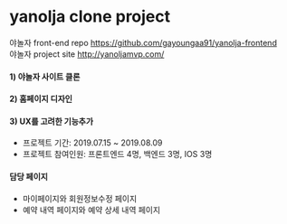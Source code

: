 # yanolja clone project 
야놀자 front-end repo https://github.com/gayoungaa91/yanolja-frontend<br>
야놀자 project site http://yanoljamvp.com/

#### 1) 야놀자 사이트 클론
#### 2) 홈페이지 디자인 
#### 3) UX를 고려한 기능추가
- 프로젝트 기간: 2019.07.15 ~ 2019.08.09
- 프로젝트 참여인원: 프론트엔드 4명, 백엔드 3명, IOS 3명

#### 담당 페이지
- 마이페이지와 회원정보수정 페이지
- 예약 내역 페이지와 예약 상세 내역 페이지
